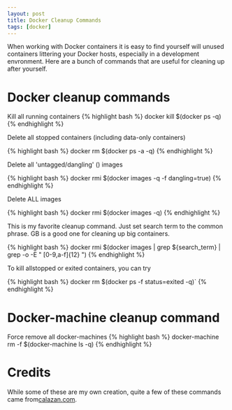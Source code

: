 ```yaml
---
layout: post
title: Docker Cleanup Commands
tags: [docker]
---
```


When working with Docker containers it is easy to find yourself will
unused containers littering your Docker hosts, especially in a
development envronment. Here are a bunch of commands that are useful
for cleaning up after yourself.

# Docker cleanup commands

Kill all running containers
{% highlight bash %}
docker kill $(docker ps -q)
{% endhighlight %}

Delete all stopped containers (including data-only containers)

{% highlight bash %}
docker rm $(docker ps -a -q)
{% endhighlight %}

Delete all 'untagged/dangling' (<none>) images

{% highlight bash %}
docker rmi $(docker images -q -f dangling=true)
{% endhighlight %}

Delete ALL images

{% highlight bash %}
docker rmi $(docker images -q)
{% endhighlight %}

This is my favorite cleanup command. Just set search term to the
common phrase. GB is a good one for cleaning up big containers.

{% highlight bash %}
docker rmi $(docker images | grep ${search_term} | grep -o -E " [0-9,a-f]{12} ")
{% endhighlight %}

To kill allstopped or exited containers, you can try

{% highlight bash %}
docker rm $(docker ps -f status=exited -q)`
{% endhighlight %}

# Docker-machine cleanup command

Force remove all docker-machines
{% highlight bash %}
docker-machine rm -f $(docker-machine ls -q)
{% endhighlight %}

# Credits

While some of these are my own creation, quite a few of these commands
came from[calazan.com](
https://www.calazan.com/docker-cleanup-commands/).
